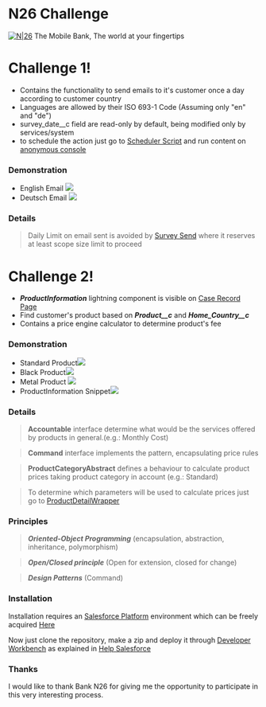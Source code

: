 # N26 Challenge

[![N|26](https://i.imgur.com/crg9fXq.png)](https://n26.com/en-eu)
The Mobile Bank, The world at your fingertips


# Challenge 1!

  - Contains the functionality to send emails to it's customer once a day according to customer country
  - Languages are allowed by their ISO 693-1 Code (Assuming only "en" and "de")
  - survey_date__c field are read-only by default, being modified only by services/system
  - to schedule the action just go to [Scheduler Script](https://github.com/felipescgouvea/N26-Challenge/blob/master/first-challenge/apex-scripts/SchedulerScript.cls) and run content on [anonymous console](https://help.salesforce.com/articleView?id=code_dev_console_execute_anonymous.htm&type=5) 

### Demonstration
 - English Email
![](https://i.imgur.com/6d5oI44.png)
 - Deutsch Email
![](https://i.imgur.com/QSeJIeX.png)

### Details
> Daily Limit on email sent is avoided by [Survey Send](https://github.com/felipescgouvea/N26-Challenge/blob/master/second-challenge/src/classes/SurveySend.cls) where it reserves at least scope size limit to proceed


# Challenge 2!
  - ***ProductInformation*** lightning component is visible on [Case Record Page](https://github.com/felipescgouvea/N26-Challenge/blob/master/second-challenge/src/FlexiPage/Case_Record_Page)
  - Find customer's product based on ***Product__c*** and ***Home_Country__c***
  - Contains a price engine calculator to determine product's fee
  
### Demonstration
 - Standard Product![](https://i.imgur.com/YWGA6ZX.png)
 - Black Product![](https://i.imgur.com/jykdFQF.png)
 - Metal Product ![](https://i.imgur.com/WCtKhh7.png)
 - ProductInformation Snippet![](https://i.imgur.com/cPS1hbt.png)

### Details
> **Accountable** interface determine what would be the services offered by products in general.(e.g.: Monthly Cost)

> **Command** interface implements the pattern, encapsulating price rules

> **ProductCategoryAbstract** defines a behaviour to calculate product prices taking product category in account (e.g.: Standard)

> To determine which parameters will be used to calculate prices just go to [ProductDetailWrapper](https://github.com/felipescgouvea/N26-Challenge/blob/master/second-challenge/src/classes/ProductDetailWrapper.cls)
>


### Principles
> ***Oriented-Object Programming*** (encapsulation, abstraction, inheritance, polymorphism)

> ***Open/Closed principle*** (Open for extension, closed for change)

> ***Design Patterns*** (Command)

### Installation

Installation requires an [Salesforce Platform](https://www.salesforce.com/) environment which can be freely acquired [Here](https://developer.salesforce.com/signup)

Now just clone the repository, make a zip and deploy it through [Developer Workbench](https://workbench.developerforce.com/login.php) as explained in [Help Salesforce](https://help.salesforce.com/articleView?id=000247614&language=en_US&type=1)


### Thanks

I would like to thank Bank N26 for giving me the opportunity to participate in this very interesting process.



